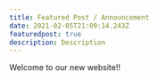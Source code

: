 ```yaml
---
title: Featured Post / Announcement
date: 2021-02-05T21:09:14.243Z
featuredpost: true
description: Description
---
```

Welcome to our new website!!